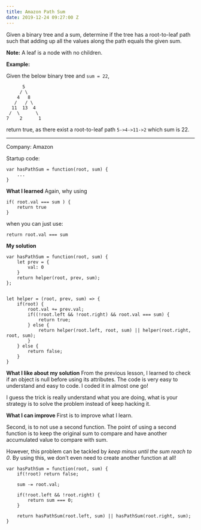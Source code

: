 ```yaml
---
title: Amazon Path Sum
date: 2019-12-24 09:27:00 Z
---
```


Given a binary tree and a sum, determine if the tree has a root-to-leaf path such that adding up all the values along the path equals the given sum.

**Note:** A leaf is a node with no children.

**Example:**

Given the below binary tree and `sum = 22`,

          5
         / \
        4   8
       /   / \
      11  13  4
     /  \      \
    7    2      1
    

return true, as there exist a root-to-leaf path `5->4->11->2` which sum is 22.

---

Company: Amazon

Startup code:

    var hasPathSum = function(root, sum) {
        ...
    }

**What I learned** Again, why using

    if( root.val === sum ) {
        return true
    }

when you can just use:

    return root.val === sum

**My solution**

    var hasPathSum = function(root, sum) {
        let prev = {
            val: 0
        }
        return helper(root, prev, sum);
    };
    
    
    let helper = (root, prev, sum) => {
        if(root) {
            root.val += prev.val;
            if((!root.left && !root.right) && root.val === sum) {
                return true;
            } else {
                return helper(root.left, root, sum) || helper(root.right, root, sum);
            }
        } else {
            return false;
        }
    }

**What I like about my solution** From the previous lesson, I learned to check if an object is null before using its attributes. The code is very easy to understand and easy to code. I coded it in almost one go!

I guess the trick is really understand what you are doing, what is your strategy is to solve the problem instead of keep hacking it.

**What I can improve** First is to improve what I learn.

Second, is to not use a second function. The point of using a second function is to keep the original sum to compare and have another accumulated value to compare with sum.

However, this problem can be tackled by *keep minus until the sum reach to 0*. By using this, we don't even need to create another function at all!

    var hasPathSum = function(root, sum) {
        if(!root) return false;
    
        sum -= root.val;
    
        if(!root.left && !root.right) {
            return sum === 0;
        }
    
        return hasPathSum(root.left, sum) || hasPathSum(root.right, sum);
    }